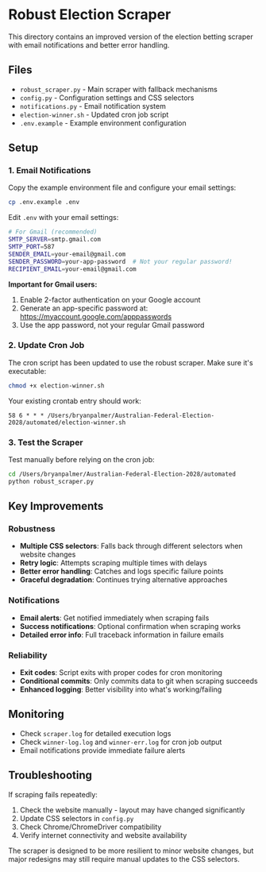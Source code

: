 # Robust Election Scraper

This directory contains an improved version of the election betting scraper with email notifications and better error handling.

## Files

- `robust_scraper.py` - Main scraper with fallback mechanisms
- `config.py` - Configuration settings and CSS selectors
- `notifications.py` - Email notification system  
- `election-winner.sh` - Updated cron job script
- `.env.example` - Example environment configuration

## Setup

### 1. Email Notifications

Copy the example environment file and configure your email settings:

```bash
cp .env.example .env
```

Edit `.env` with your email settings:

```bash
# For Gmail (recommended)
SMTP_SERVER=smtp.gmail.com
SMTP_PORT=587
SENDER_EMAIL=your-email@gmail.com
SENDER_PASSWORD=your-app-password  # Not your regular password!
RECIPIENT_EMAIL=your-email@gmail.com
```

**Important for Gmail users:**
1. Enable 2-factor authentication on your Google account
2. Generate an app-specific password at: https://myaccount.google.com/apppasswords
3. Use the app password, not your regular Gmail password

### 2. Update Cron Job

The cron script has been updated to use the robust scraper. Make sure it's executable:

```bash
chmod +x election-winner.sh
```

Your existing crontab entry should work:
```
58 6 * * * /Users/bryanpalmer/Australian-Federal-Election-2028/automated/election-winner.sh
```

### 3. Test the Scraper

Test manually before relying on the cron job:

```bash
cd /Users/bryanpalmer/Australian-Federal-Election-2028/automated
python robust_scraper.py
```

## Key Improvements

### Robustness
- **Multiple CSS selectors**: Falls back through different selectors when website changes
- **Retry logic**: Attempts scraping multiple times with delays
- **Better error handling**: Catches and logs specific failure points
- **Graceful degradation**: Continues trying alternative approaches

### Notifications
- **Email alerts**: Get notified immediately when scraping fails
- **Success notifications**: Optional confirmation when scraping works
- **Detailed error info**: Full traceback information in failure emails

### Reliability  
- **Exit codes**: Script exits with proper codes for cron monitoring
- **Conditional commits**: Only commits data to git when scraping succeeds
- **Enhanced logging**: Better visibility into what's working/failing

## Monitoring

- Check `scraper.log` for detailed execution logs
- Check `winner-log.log` and `winner-err.log` for cron job output
- Email notifications provide immediate failure alerts

## Troubleshooting

If scraping fails repeatedly:

1. Check the website manually - layout may have changed significantly
2. Update CSS selectors in `config.py`
3. Check Chrome/ChromeDriver compatibility
4. Verify internet connectivity and website availability

The scraper is designed to be more resilient to minor website changes, but major redesigns may still require manual updates to the CSS selectors.